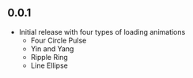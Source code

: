 ## 0.0.1

* Initial release with four types of loading animations
  * Four Circle Pulse
  * Yin and Yang
  * Ripple Ring
  * Line Ellipse
